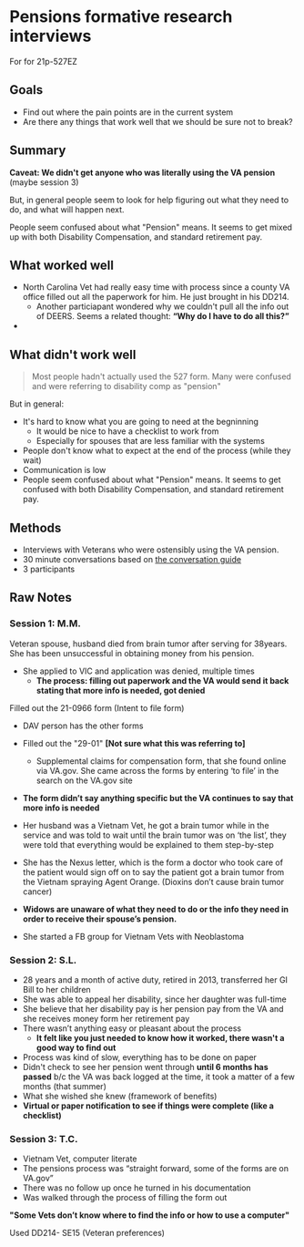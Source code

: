 # Pensions formative research interviews

For for 21p-527EZ

## Goals

- Find out where the pain points are in the current system
- Are there any things that work well that we should be sure not to break?

## Summary

**Caveat: We didn't get anyone who was literally using the VA pension** (maybe session 3)

But, in general people seem to look for help figuring out what they need to do, and what will happen next. 

People seem confused about what "Pension" means. It seems to get mixed up with both Disability Compensation, and standard retirement pay.

## What worked well

- North Carolina Vet had really easy time with process since a county VA office filled out all the paperwork for him. He just brought in his DD214.
  - Another particiapant wondered why we couldn't pull all the info out of DEERS. Seems a related thought: **“Why do I have to do all this?”**
- ​

## What didn't work well

>  Most people hadn't actually used the 527 form. Many were confused and were referring to disability comp as "pension"

But in general:

- It's hard to know what you are going to need at the begninning
  - It would be nice to have a checklist to work from
  - Especially for spouses that are less familiar with the systems
- People don't know what to expect at the end of the process (while they wait)
- Communication is low
- People seem confused about what "Pension" means. It seems to get confused with both Disability Compensation, and standard retirement pay.


## Methods

- Interviews with Veterans who were ostensibly using the VA pension. 
- 30 minute conversations based on [the conversation guide](2-conversation-guide-pension-process.md)
- 3 participants






## Raw Notes

### Session 1: M.M.

Veteran spouse, husband died from brain tumor after serving for 38years. She has been unsuccessful in obtaining money from his pension.

- She applied to VIC and application was denied, multiple times
  - **The process: filling out paperwork and the VA would send it back stating that more info is needed, got denied**

Filled out the 21-0966 form (Intent to file form)

- DAV person has the other forms


- Filled out the "29-01" **[Not sure what this was referring to]** 
  - Supplemental claims for compensation form, that she found online via VA.gov. She came across the forms by entering ‘to file’ in the search on the VA.gov site

- **The form didn’t say anything specific but the VA continues to say that more info is needed**


- Her husband was a Vietnam Vet, he got a brain tumor while in the service and was told to wait until the brain tumor was on ‘the list’, they were told that everything would be explained to them step-by-step


- She has the Nexus letter, which is the form a doctor who took care of the patient would sign off on to say the patient got a brain tumor from the Vietnam spraying Agent Orange. (Dioxins don’t cause brain tumor cancer)
- **Widows are unaware of what they need to do or the info they need in order to receive their spouse’s pension.**
- She started a FB group for Vietnam Vets with Neoblastoma

### Session 2: S.L.

- 28 years and a month of active duty, retired in 2013, transferred her GI Bill to her children
- She was able to appeal her disability, since her daughter was full-time 
- She believe that her disability pay is her pension pay from the VA and she receives money form her retirement pay
- There wasn’t anything easy or pleasant about the process
  - **It felt like you just needed to know how it worked, there wasn't a good way to find out**
- Process was kind of slow, everything has to be done on paper
- Didn't check to see her pension went through **until 6 months has passed** b/c the VA was back logged at the time, it took a matter of a few months (that summer)
- What she wished she knew (framework of benefits)
- **Virtual or paper notification to see if things were complete (like a checklist)**

### Session 3: T.C.

- Vietnam Vet, computer literate
- The pensions process was “straight forward, some of the forms are on VA.gov”
- There was no follow up once he turned in his documentation
- Was walked through the process of filling the form out

**"Some Vets don’t know where to find the info or how to use a computer"**

Used DD214- SE15 (Veteran preferences)